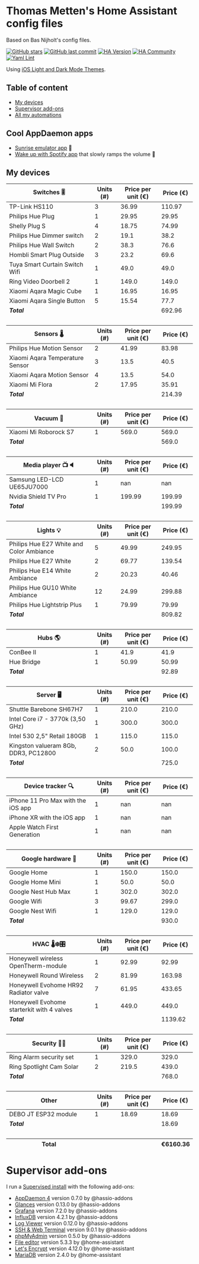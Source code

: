 # Thomas Metten's Home Assistant config files
Based on Bas Nijholt's config files.

[![GitHub stars](https://img.shields.io/github/stars/tmttn/home-assistant-config.svg?style=plasticr)](https://github.com/tmttn/home-assistant-config/stargazers)
[![GitHub last commit](https://img.shields.io/github/last-commit/tmttn/home-assistant-config.svg?style=plasticr)](https://github.com/tmttn/home-assistant-config/commits/master)
[![HA Version](https://img.shields.io/badge/Running%20Home%20Assistant-2024.5.2%20-darkblue)](https://github.com/home-assistant/core/releases/tag/2024.5.2)
[![HA Community](https://img.shields.io/badge/HA%20community-forum-orange)](https://community.home-assistant.io/u/tmttn/summary)
[![Yaml Lint](https://github.com/tmttn/home-assistant-config/actions/workflows/yamllint.yml/badge.svg)](https://github.com/tmttn/home-assistant-config/actions/workflows/yamllint.yml)

Using [iOS Light and Dark Mode Themes](https://github.com/basnijholt/lovelace-ios-themes).

## Table of content

- [My devices](#my-devices)
- [Supervisor add-ons](#supervisor-add-ons)
- [All my automations](#automations---table-of-content)

## Cool AppDaemon apps

- [Sunrise emulator app](appdaemon/apps/wake_up_light.py) 🌅
- [Wake up with Spotify app](appdaemon/apps/wake_up_with_spotify.py) that slowly ramps the volume 📢

## My devices

<!-- start-table -->

<table>
    <thead>
        <tr>
            <th>Switches 🎚</th>
            <th>Units (#)</th>
            <th>Price per unit (€)</th>
            <th>Price (€)</th>
        </tr>
    </thead>
    <tbody>
        <tr>
            <td>TP-Link HS110</td>
            <td>3</td>
            <td>36.99</td>
            <td>110.97</td>
        </tr>
        <tr>
            <td>Philips Hue Plug</td>
            <td>1</td>
            <td>29.95</td>
            <td>29.95</td>
        </tr>
        <tr>
            <td>Shelly Plug S</td>
            <td>4</td>
            <td>18.75</td>
            <td>74.99</td>
        </tr>
        <tr>
            <td>Philips Hue Dimmer switch</td>
            <td>2</td>
            <td>19.1</td>
            <td>38.2</td>
        </tr>
        <tr>
            <td>Philips Hue Wall Switch</td>
            <td>2</td>
            <td>38.3</td>
            <td>76.6</td>
        </tr>
        <tr>
            <td>Hombli Smart Plug Outside</td>
            <td>3</td>
            <td>23.2</td>
            <td>69.6</td>
        </tr>
        <tr>
            <td>Tuya Smart Curtain Switch Wifi</td>
            <td>1</td>
            <td>49.0</td>
            <td>49.0</td>
        </tr>
        <tr>
            <td>Ring Video Doorbell 2</td>
            <td>1</td>
            <td>149.0</td>
            <td>149.0</td>
        </tr>
        <tr>
            <td>Xiaomi Aqara Magic Cube</td>
            <td>1</td>
            <td>16.95</td>
            <td>16.95</td>
        </tr>
        <tr>
            <td>Xiaomi Aqara Single Button</td>
            <td>5</td>
            <td>15.54</td>
            <td>77.7</td>
        </tr>
        <tr>
            <td><i><b>Total</b></i></td>
            <td>&nbsp;</td>
            <td>&nbsp;</td>
            <td>692.96</td>
        </tr>
        <tr>
            <td>&nbsp;</td>
            <td>&nbsp;</td>
            <td>&nbsp;</td>
            <td>&nbsp;</td>
        </tr>
    </tbody>
    <thead>
        <tr>
            <th>Sensors 🌡</th>
            <th>Units (#)</th>
            <th>Price per unit (€)</th>
            <th>Price (€)</th>
        </tr>
    </thead>
    <tbody>
        <tr>
            <td>Philips Hue Motion Sensor</td>
            <td>2</td>
            <td>41.99</td>
            <td>83.98</td>
        </tr>
        <tr>
            <td>Xiaomi Aqara Temperature Sensor</td>
            <td>3</td>
            <td>13.5</td>
            <td>40.5</td>
        </tr>
        <tr>
            <td>Xiaomi Aqara Motion Sensor</td>
            <td>4</td>
            <td>13.5</td>
            <td>54.0</td>
        </tr>
        <tr>
            <td>Xiaomi Mi Flora</td>
            <td>2</td>
            <td>17.95</td>
            <td>35.91</td>
        </tr>
        <tr>
            <td><i><b>Total</b></i></td>
            <td>&nbsp;</td>
            <td>&nbsp;</td>
            <td>214.39</td>
        </tr>
        <tr>
            <td>&nbsp;</td>
            <td>&nbsp;</td>
            <td>&nbsp;</td>
            <td>&nbsp;</td>
        </tr>
    </tbody>
    <thead>
        <tr>
            <th>Vacuum 🧹</th>
            <th>Units (#)</th>
            <th>Price per unit (€)</th>
            <th>Price (€)</th>
        </tr>
    </thead>
    <tbody>
        <tr>
            <td>Xiaomi Mi Roborock S7</td>
            <td>1</td>
            <td>569.0</td>
            <td>569.0</td>
        </tr>
        <tr>
            <td><i><b>Total</b></i></td>
            <td>&nbsp;</td>
            <td>&nbsp;</td>
            <td>569.0</td>
        </tr>
        <tr>
            <td>&nbsp;</td>
            <td>&nbsp;</td>
            <td>&nbsp;</td>
            <td>&nbsp;</td>
        </tr>
    </tbody>
    <thead>
        <tr>
            <th>Media player 📺🔈</th>
            <th>Units (#)</th>
            <th>Price per unit (€)</th>
            <th>Price (€)</th>
        </tr>
    </thead>
    <tbody>
        <tr>
            <td>Samsung LED-LCD UE65JU7000</td>
            <td>1</td>
            <td>nan</td>
            <td>nan</td>
        </tr>
        <tr>
            <td>Nvidia Shield TV Pro</td>
            <td>1</td>
            <td>199.99</td>
            <td>199.99</td>
        </tr>
        <tr>
            <td><i><b>Total</b></i></td>
            <td>&nbsp;</td>
            <td>&nbsp;</td>
            <td>199.99</td>
        </tr>
        <tr>
            <td>&nbsp;</td>
            <td>&nbsp;</td>
            <td>&nbsp;</td>
            <td>&nbsp;</td>
        </tr>
    </tbody>
    <thead>
        <tr>
            <th>Lights 💡</th>
            <th>Units (#)</th>
            <th>Price per unit (€)</th>
            <th>Price (€)</th>
        </tr>
    </thead>
    <tbody>
        <tr>
            <td>Philips Hue E27 White and Color Ambiance</td>
            <td>5</td>
            <td>49.99</td>
            <td>249.95</td>
        </tr>
        <tr>
            <td>Philips Hue E27 White</td>
            <td>2</td>
            <td>69.77</td>
            <td>139.54</td>
        </tr>
        <tr>
            <td>Philips Hue E14 White Ambiance</td>
            <td>2</td>
            <td>20.23</td>
            <td>40.46</td>
        </tr>
        <tr>
            <td>Philips Hue GU10 White Ambiance</td>
            <td>12</td>
            <td>24.99</td>
            <td>299.88</td>
        </tr>
        <tr>
            <td>Philips Hue Lightstrip Plus</td>
            <td>1</td>
            <td>79.99</td>
            <td>79.99</td>
        </tr>
        <tr>
            <td><i><b>Total</b></i></td>
            <td>&nbsp;</td>
            <td>&nbsp;</td>
            <td>809.82</td>
        </tr>
        <tr>
            <td>&nbsp;</td>
            <td>&nbsp;</td>
            <td>&nbsp;</td>
            <td>&nbsp;</td>
        </tr>
    </tbody>
    <thead>
        <tr>
            <th>Hubs 🌎</th>
            <th>Units (#)</th>
            <th>Price per unit (€)</th>
            <th>Price (€)</th>
        </tr>
    </thead>
    <tbody>
        <tr>
            <td>ConBee II</td>
            <td>1</td>
            <td>41.9</td>
            <td>41.9</td>
        </tr>
        <tr>
            <td>Hue Bridge</td>
            <td>1</td>
            <td>50.99</td>
            <td>50.99</td>
        </tr>
        <tr>
            <td><i><b>Total</b></i></td>
            <td>&nbsp;</td>
            <td>&nbsp;</td>
            <td>92.89</td>
        </tr>
        <tr>
            <td>&nbsp;</td>
            <td>&nbsp;</td>
            <td>&nbsp;</td>
            <td>&nbsp;</td>
        </tr>
    </tbody>
    <thead>
        <tr>
            <th>Server 🖥</th>
            <th>Units (#)</th>
            <th>Price per unit (€)</th>
            <th>Price (€)</th>
        </tr>
    </thead>
    <tbody>
        <tr>
            <td>Shuttle Barebone SH67H7</td>
            <td>1</td>
            <td>210.0</td>
            <td>210.0</td>
        </tr>
        <tr>
            <td>Intel Core i7 - 3770k (3,50 GHz)</td>
            <td>1</td>
            <td>300.0</td>
            <td>300.0</td>
        </tr>
        <tr>
            <td>Intel 530 2,5" Retail 180GB</td>
            <td>1</td>
            <td>115.0</td>
            <td>115.0</td>
        </tr>
        <tr>
            <td>Kingston valueram 8Gb, DDR3, PC12800</td>
            <td>2</td>
            <td>50.0</td>
            <td>100.0</td>
        </tr>
        <tr>
            <td><i><b>Total</b></i></td>
            <td>&nbsp;</td>
            <td>&nbsp;</td>
            <td>725.0</td>
        </tr>
        <tr>
            <td>&nbsp;</td>
            <td>&nbsp;</td>
            <td>&nbsp;</td>
            <td>&nbsp;</td>
        </tr>
    </tbody>
    <thead>
        <tr>
            <th>Device tracker 🔍</th>
            <th>Units (#)</th>
            <th>Price per unit (€)</th>
            <th>Price (€)</th>
        </tr>
    </thead>
    <tbody>
        <tr>
            <td>iPhone 11 Pro Max with the iOS app</td>
            <td>1</td>
            <td>nan</td>
            <td>nan</td>
        </tr>
        <tr>
            <td>iPhone XR with the iOS app</td>
            <td>1</td>
            <td>nan</td>
            <td>nan</td>
        </tr>
        <tr>
            <td>Apple Watch First Generation</td>
            <td>1</td>
            <td>nan</td>
            <td>nan</td>
        </tr>
        <tr>
            <td>&nbsp;</td>
            <td>&nbsp;</td>
            <td>&nbsp;</td>
            <td>&nbsp;</td>
        </tr>
    </tbody>
    <thead>
        <tr>
            <th>Google hardware 🧿</th>
            <th>Units (#)</th>
            <th>Price per unit (€)</th>
            <th>Price (€)</th>
        </tr>
    </thead>
    <tbody>
        <tr>
            <td>Google Home</td>
            <td>1</td>
            <td>150.0</td>
            <td>150.0</td>
        </tr>
        <tr>
            <td>Google Home Mini</td>
            <td>1</td>
            <td>50.0</td>
            <td>50.0</td>
        </tr>
        <tr>
            <td>Google Nest Hub Max</td>
            <td>1</td>
            <td>302.0</td>
            <td>302.0</td>
        </tr>
        <tr>
            <td>Google Wifi</td>
            <td>3</td>
            <td>99.67</td>
            <td>299.0</td>
        </tr>
        <tr>
            <td>Google Nest Wifi</td>
            <td>1</td>
            <td>129.0</td>
            <td>129.0</td>
        </tr>
        <tr>
            <td><i><b>Total</b></i></td>
            <td>&nbsp;</td>
            <td>&nbsp;</td>
            <td>930.0</td>
        </tr>
        <tr>
            <td>&nbsp;</td>
            <td>&nbsp;</td>
            <td>&nbsp;</td>
            <td>&nbsp;</td>
        </tr>
    </tbody>
    <thead>
        <tr>
            <th>HVAC 🌡❄️🎛</th>
            <th>Units (#)</th>
            <th>Price per unit (€)</th>
            <th>Price (€)</th>
        </tr>
    </thead>
    <tbody>
        <tr>
            <td>Honeywell wireless OpenTherm-module</td>
            <td>1</td>
            <td>92.99</td>
            <td>92.99</td>
        </tr>
        <tr>
            <td>Honeywell Round Wireless</td>
            <td>2</td>
            <td>81.99</td>
            <td>163.98</td>
        </tr>
        <tr>
            <td>Honeywell Evohome HR92 Radiator valve</td>
            <td>7</td>
            <td>61.95</td>
            <td>433.65</td>
        </tr>
        <tr>
            <td>Honeywell Evohome starterkit with 4 valves</td>
            <td>1</td>
            <td>449.0</td>
            <td>449.0</td>
        </tr>
        <tr>
            <td><i><b>Total</b></i></td>
            <td>&nbsp;</td>
            <td>&nbsp;</td>
            <td>1139.62</td>
        </tr>
        <tr>
            <td>&nbsp;</td>
            <td>&nbsp;</td>
            <td>&nbsp;</td>
            <td>&nbsp;</td>
        </tr>
    </tbody>
    <thead>
        <tr>
            <th>Security 🚨🔐</th>
            <th>Units (#)</th>
            <th>Price per unit (€)</th>
            <th>Price (€)</th>
        </tr>
    </thead>
    <tbody>
        <tr>
            <td>Ring Alarm security set</td>
            <td>1</td>
            <td>329.0</td>
            <td>329.0</td>
        </tr>
        <tr>
            <td>Ring Spotlight Cam Solar</td>
            <td>2</td>
            <td>219.5</td>
            <td>439.0</td>
        </tr>
        <tr>
            <td><i><b>Total</b></i></td>
            <td>&nbsp;</td>
            <td>&nbsp;</td>
            <td>768.0</td>
        </tr>
        <tr>
            <td>&nbsp;</td>
            <td>&nbsp;</td>
            <td>&nbsp;</td>
            <td>&nbsp;</td>
        </tr>
    </tbody>
    <thead>
        <tr>
            <th>Other</th>
            <th>Units (#)</th>
            <th>Price per unit (€)</th>
            <th>Price (€)</th>
        </tr>
    </thead>
    <tbody>
        <tr>
            <td>DEBO JT ESP32 module</td>
            <td>1</td>
            <td>18.69</td>
            <td>18.69</td>
        </tr>
        <tr>
            <td><i><b>Total</b></i></td>
            <td>&nbsp;</td>
            <td>&nbsp;</td>
            <td>18.69</td>
        </tr>
        <tr>
            <td>&nbsp;</td>
            <td>&nbsp;</td>
            <td>&nbsp;</td>
            <td>&nbsp;</td>
        </tr>
    </tbody>
    <thead>
        <tr>
            <th>Total</th>
            <th></th>
            <th></th>
            <th>€6160.36</th>
        </tr>
    </thead>
</table>
<!-- end-table -->

# Supervisor add-ons

I run a [Supervised install](https://www.home-assistant.io/getting-started/) with the following add-ons:

<!-- start-addons -->

- [AppDaemon 4](https://github.com/hassio-addons/addon-appdaemon) version 0.7.0 by @hassio-addons
- [Glances](https://github.com/hassio-addons/addon-glances) version 0.13.0 by @hassio-addons
- [Grafana](https://github.com/hassio-addons/addon-grafana) version 7.2.0 by @hassio-addons
- [InfluxDB](https://github.com/hassio-addons/addon-influxdb) version 4.2.1 by @hassio-addons
- [Log Viewer](https://github.com/hassio-addons/addon-log-viewer) version 0.12.0 by @hassio-addons
- [SSH & Web Terminal](https://github.com/hassio-addons/addon-ssh) version 9.0.1 by @hassio-addons
- [phpMyAdmin](https://github.com/hassio-addons/addon-phpmyadmin) version 0.5.0 by @hassio-addons
- [File editor](https://github.com/home-assistant/hassio-addons/tree/master/configurator) version 5.3.3 by @home-assistant
- [Let's Encrypt](https://github.com/home-assistant/hassio-addons/tree/master/letsencrypt) version 4.12.0 by @home-assistant
- [MariaDB](https://github.com/home-assistant/hassio-addons/tree/master/mariadb) version 2.4.0 by @home-assistant
<!-- end-addons -->
